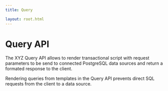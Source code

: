 ```yaml
---
title: Query

layout: root.html
---
```


# Query API

The XYZ Query API allows to render transactional script with request parameters to be send to connected PostgreSQL data sources and return a formated response to the client.

Rendering queries from templates in the Query API prevents direct SQL requests from the client to a data source.